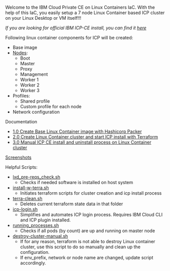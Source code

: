 Welcome to the IBM Cloud Private CE on Linux Containers IaC. With the help of this IaC, you easily setup a 7 node Linux Container based ICP cluster on your Linux Desktop or VM itself!!!

_If you are looking for official IBM ICP-CE install, you can find it [here](https://github.com/IBM/deploy-ibm-cloud-private)_

Following linux container components for ICP will be created:
* Base image
* [Nodes](https://www.ibm.com/support/knowledgecenter/en/SSBS6K_2.1.0/getting_started/architecture.html):
  * Boot   
  * Master
  * Proxy  
  * Management
  * Worker 1
  * Worker 2
  * Worker 3
* Profiles:
  * Shared profile
  * Custom profile for each node
* Network configuration

Documentation
* [1.0 Create Base Linux Container image with Hashicorp Packer](https://github.com/HSBawa/icp-ce-on-linux-containers/wiki/1.0-Create-Base-Linux-Container-Image-For-IBM-Cloud-Private-with-Hashicorp-Packer)
* [2.0 Create Linux Container cluster and start ICP install with Terraform](https://github.com/HSBawa/icp-ce-on-linux-containers/wiki/2.0-Create-LXD-Cluster-and-ICP-install-with-Terraform)
* [3.0 Manual ICP CE install and uninstall process on Linux Container cluster](https://github.com/HSBawa/icp-ce-on-linux-containers/wiki/3.0-ICP-CE-install-and-uninstall-process-on-LXD-cluster)

[Screenshots](https://github.com/HSBawa/icp-ce-on-linux-containers/tree/master/docs/screenshots)

Helpful Scripts:
* [lxd_pre-reqs_check.sh](https://github.com/HSBawa/icp-ce-on-linux-containers/blob/master/lxd_pre-reqs_check.sh) 
  * Checks if needed software is installed on host system
* [install-w-terra.sh](https://github.com/HSBawa/icp-ce-on-linux-containers/blob/master/install-w-terra.sh)
  * Initiates terraform scripts for cluster creation and icp install process
* [terra-clean.sh](https://github.com/HSBawa/icp-ce-on-linux-containers/blob/master/terra-clean.sh)
  * Deletes current terraform state data in that folder
* [icp-login.sh](https://github.com/HSBawa/icp-ce-on-linux-containers/blob/master/icp-login.sh) 
  * Simplifies and automates ICP login process. Requires IBM Cloud CLI and ICP plugin installed.
* [running_processes.sh](https://github.com/HSBawa/icp-ce-on-linux-containers/blob/master/running_process.sh)
  * Checks if all pods (by count) are up and running on master node
* [destroy-cluster-manual.sh](https://github.com/HSBawa/icp-ce-on-linux-containers/blob/master/destroy-cluster-manual.sh)
  * If for any reason, terraform is not able to destroy Linux container cluster, use this script to do so manually and clean up the configuration. 
  * If env_prefix, network or node name are changed, update script accordingly.
